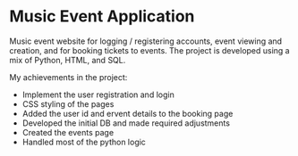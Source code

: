# Music Event Application

Music event website for logging / registering accounts, event viewing and creation, and for booking tickets to events. The project is developed using a mix of Python, HTML, and SQL.

My achievements in the project:
- Implement the user registration and login
- CSS styling of the pages
- Added the user id and ervent details to the booking page
- Developed the initial DB and made required adjustments
- Created the events page
- Handled most of the python logic
